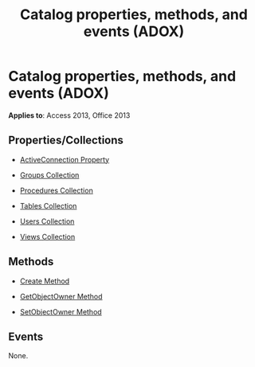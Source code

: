 ﻿---
title: Catalog properties, methods, and events (ADOX)
TOCTitle: Catalog properties, methods, and events (ADOX)
ms:assetid: 82d7dfc2-6fc8-709c-96e0-d8cddd1d5432
ms:mtpsurl: https://msdn.microsoft.com/library/JJ249567(v=office.15)
ms:contentKeyID: 48545989
ms.date: 09/18/2015
mtps_version: v=office.15
---

# Catalog properties, methods, and events (ADOX)

**Applies to**: Access 2013, Office 2013 

## Properties/Collections

- [ActiveConnection Property](activeconnection-property-adox.md)

- [Groups Collection](groups-collection-adox.md)

- [Procedures Collection](procedures-collection-adox.md)

- [Tables Collection](tables-collection-adox.md)

- [Users Collection](users-collection-adox.md)

- [Views Collection](views-collection-adox.md)

## Methods

- [Create Method](create-method-adox.md)

- [GetObjectOwner Method](getobjectowner-method-adox.md)

- [SetObjectOwner Method](https://msdn.microsoft.com/library/jj249006\(v=office.15\))

## Events

None.

